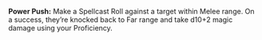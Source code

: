 **Power Push:** Make a Spellcast Roll against a target within Melee range.
On a success, they’re knocked back to Far range and take d10+2 magic damage using your Proficiency.
